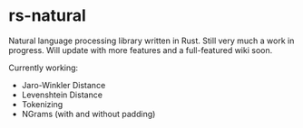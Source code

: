 rs-natural
==========

Natural language processing library written in Rust. Still very much a work in progress. Will update with more features and a full-featured wiki soon.

Currently working:

* Jaro-Winkler Distance
* Levenshtein Distance
* Tokenizing
* NGrams (with and without padding)